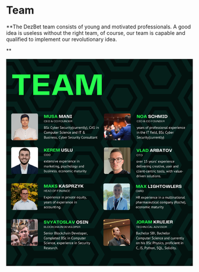 # Team

**The DezBet team consists of young and motivated professionals. A good idea is useless without the right team, of course, our team is capable and qualified to implement our revolutionary idea.

**

![](/static/Team_DezBet.png)
